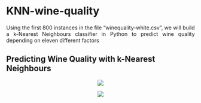 # KNN-wine-quality
<p align="justify">
Using the first 800 instances in the file “winequality-white.csv”, we will build a k-Nearest Neighbours classifier in Python to predict wine quality depending on eleven different factors
</p>

## Predicting Wine Quality with k-Nearest Neighbours

<p align="center">
<img src = "https://user-images.githubusercontent.com/70657426/150609047-44fc5827-d856-4e3e-96a3-a3c89093ca42.png">
</p>

<p align="center">
  <img src ="https://user-images.githubusercontent.com/70657426/150609074-12ddbb0d-f3b6-4755-8f3f-f2a68fc5676a.png">
</p>
